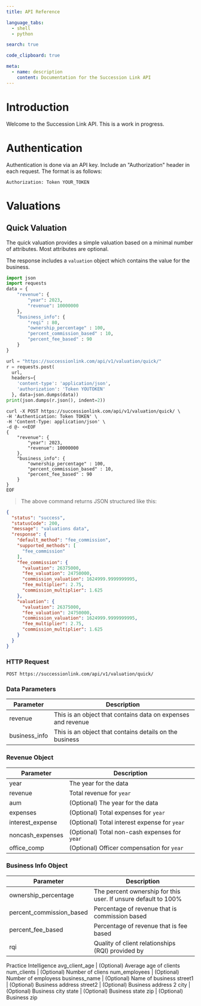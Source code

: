 ```yaml
---
title: API Reference

language_tabs:
  - shell
  - python

search: true

code_clipboard: true

meta:
  - name: description
    content: Documentation for the Succession Link API
---
```


# Introduction

Welcome to the Succession Link API. This is a work in progress.

# Authentication

Authentication is done via an API key. Include an "Authorization" header in each
request. The format is as follows:

`Authorization: Token YOUR_TOKEN`


# Valuations

## Quick Valuation

The quick valuation provides a simple valuation based on a minimal number of
attributes. Most attributes are optional. 

The response includes a `valuation` object which contains the value for the
business.

```python
import json
import requests
data = {
    "revenue": {
        "year": 2023,
        "revenue": 10000000
    },
    "business_info": {
        "reqi" : 80,
        "ownership_percentage" : 100,
        "percent_commission_based" : 10,
        "percent_fee_based" : 90
    }
}

url = "https://successionlink.com/api/v1/valuation/quick/"
r = requests.post(
  url,
  headers={
    'content-type': 'application/json',
    'authorization': 'Token YOUTOKEN'
  }, data=json.dumps(data))
print(json.dumps(r.json(), indent=2))
```


```shell
curl -X POST https://successionlink.com/api/v1/valuation/quick/ \
-H 'Authentication: Token TOKEN' \
-H 'Content-Type: application/json' \
-d @- <<EOF
{
    "revenue": {
        "year": 2023,
        "revenue": 10000000
    },
    "business_info": {
        "ownership_percentage" : 100,
        "percent_commission_based" : 10,
        "percent_fee_based" : 90
    }
}
EOF
```

> The above command returns JSON structured like this:

```json
{
  "status": "success",
  "statusCode": 200,
  "message": "valuations data",
  "response": {
    "default_method": "fee_commission",
    "supported_methods": [
      "fee_commission"
    ],
    "fee_commission": {
      "valuation": 26375000,
      "fee_valuation": 24750000,
      "commission_valuation": 1624999.9999999995,
      "fee_multiplier": 2.75,
      "commission_multiplier": 1.625
    },
    "valuation": {
      "valuation": 26375000,
      "fee_valuation": 24750000,
      "commission_valuation": 1624999.9999999995,
      "fee_multiplier": 2.75,
      "commission_multiplier": 1.625
    }
  }
}
```

### HTTP Request

`POST https://successionlink.com/api/v1/valuation/quick/`

### Data Parameters

Parameter     | Description
------------- | -----------
revenue       | This is an object that contains data on expenses and revenue
business_info | This is an object that contains details on the business

### Revenue Object
Parameter        | Description
-------------    | -----------
year             | The year for the data
revenue          | Total revenue for `year`
aum              | (Optional) The year for the data
expenses         | (Optional) Total expenses for `year`
interest_expense | (Optional) Total interest expense for `year`
noncash_expenses | (Optional) Total non-cash expenses for `year`
office_comp      | (Optional) Officer compensation for `year`

### Business Info Object
Parameter                | Description
-------------            | -----------
ownership_percentage     | The percent ownership for this user. If unsure default to 100%
percent_commission_based | Percentage of revenue that is commission based
percent_fee_based        | Percentage of revenue that is fee based
rqi                      | Quality of client relationships (RQI) provided by
Practice Intelligence 
avg_client_age           | (Optional) Average age of clients
num_clients              | (Optional) Number of cliens
num_employees            | (Optional) Number of employess
business_name            | (Optional) Name of business
street1                  | (Optional) Business address
street2                  | (Optional) Business address 2
city                     | (Optional) Business city
state                    | (Optional) Business state
zip                      | (Optional) Business zip
